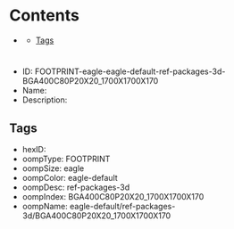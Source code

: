 



Contents
========

* [](#)
	* [Tags](#tags)

# 

- ID: FOOTPRINT-eagle-eagle-default-ref-packages-3d-BGA400C80P20X20_1700X1700X170
- Name: 
- Description: 

## Tags

- hexID: 
- oompType: FOOTPRINT
- oompSize: eagle
- oompColor: eagle-default
- oompDesc: ref-packages-3d
- oompIndex: BGA400C80P20X20_1700X1700X170
- oompName: eagle-default/ref-packages-3d/BGA400C80P20X20_1700X1700X170

